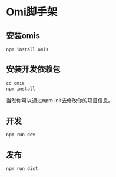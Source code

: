 # Omi脚手架

## 安装omis

``` js
npm install omis
```

## 安装开发依赖包

``` js
cd omis
npm install
```

当然你可以通过npm init去修改你的项目信息。

## 开发

``` js
npm run dev
```

## 发布

``` js
npm run dist
```
